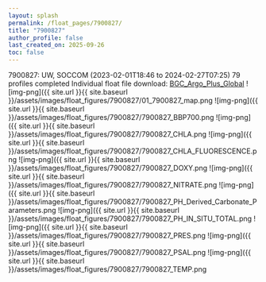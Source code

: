 ```yaml
---
layout: splash
permalink: /float_pages/7900827/
title: "7900827"
author_profile: false
last_created_on: 2025-09-26
toc: false
---
```

 
7900827: UW, SOCCOM (2023-02-01T18:46 to 2024-02-27T07:25)
79 profiles completed
Individual float file download: [BGC_Argo_Plus_Global](https://ftp.soest.hawaii.edu/bgc_argo_plus/Individual_Floats/outliers_removed/7900827_Sprof_processed.nc)
![img-png]({{ site.url }}{{ site.baseurl }}/assets/images/float_figures/7900827/01_7900827_map.png
![img-png]({{ site.url }}{{ site.baseurl }}/assets/images/float_figures/7900827/7900827_BBP700.png
![img-png]({{ site.url }}{{ site.baseurl }}/assets/images/float_figures/7900827/7900827_CHLA.png
![img-png]({{ site.url }}{{ site.baseurl }}/assets/images/float_figures/7900827/7900827_CHLA_FLUORESCENCE.png
![img-png]({{ site.url }}{{ site.baseurl }}/assets/images/float_figures/7900827/7900827_DOXY.png
![img-png]({{ site.url }}{{ site.baseurl }}/assets/images/float_figures/7900827/7900827_NITRATE.png
![img-png]({{ site.url }}{{ site.baseurl }}/assets/images/float_figures/7900827/7900827_PH_Derived_Carbonate_Parameters.png
![img-png]({{ site.url }}{{ site.baseurl }}/assets/images/float_figures/7900827/7900827_PH_IN_SITU_TOTAL.png
![img-png]({{ site.url }}{{ site.baseurl }}/assets/images/float_figures/7900827/7900827_PRES.png
![img-png]({{ site.url }}{{ site.baseurl }}/assets/images/float_figures/7900827/7900827_PSAL.png
![img-png]({{ site.url }}{{ site.baseurl }}/assets/images/float_figures/7900827/7900827_TEMP.png
